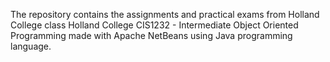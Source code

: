 The repository contains the assignments and practical exams from Holland College class Holland College CIS1232 - Intermediate Object Oriented Programming made with Apache NetBeans using Java programming language.
